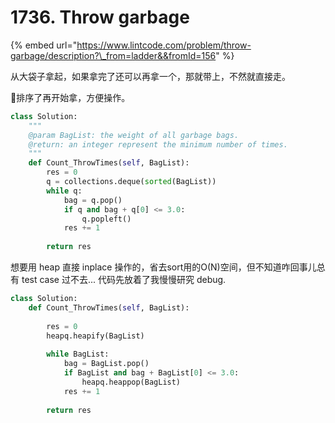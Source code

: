# 1736. Throw garbage

{% embed url="https://www.lintcode.com/problem/throw-garbage/description?\_from=ladder&&fromId=156" %}

从大袋子拿起，如果拿完了还可以再拿一个，那就带上，不然就直接走。

排序了再开始拿，方便操作。

```python
class Solution:
    """
    @param BagList: the weight of all garbage bags.
    @return: an integer represent the minimum number of times.
    """
    def Count_ThrowTimes(self, BagList):
        res = 0
        q = collections.deque(sorted(BagList))
        while q:
            bag = q.pop()
            if q and bag + q[0] <= 3.0:
                q.popleft()
            res += 1
        
        return res
```

想要用 heap 直接 inplace 操作的，省去sort用的O\(N\)空间，但不知道咋回事儿总有 test case 过不去... 代码先放着了我慢慢研究 debug.

```python
class Solution:
    def Count_ThrowTimes(self, BagList):
        
        res = 0
        heapq.heapify(BagList)
        
        while BagList:
            bag = BagList.pop()
            if BagList and bag + BagList[0] <= 3.0:
                heapq.heappop(BagList)
            res += 1
        
        return res
```

